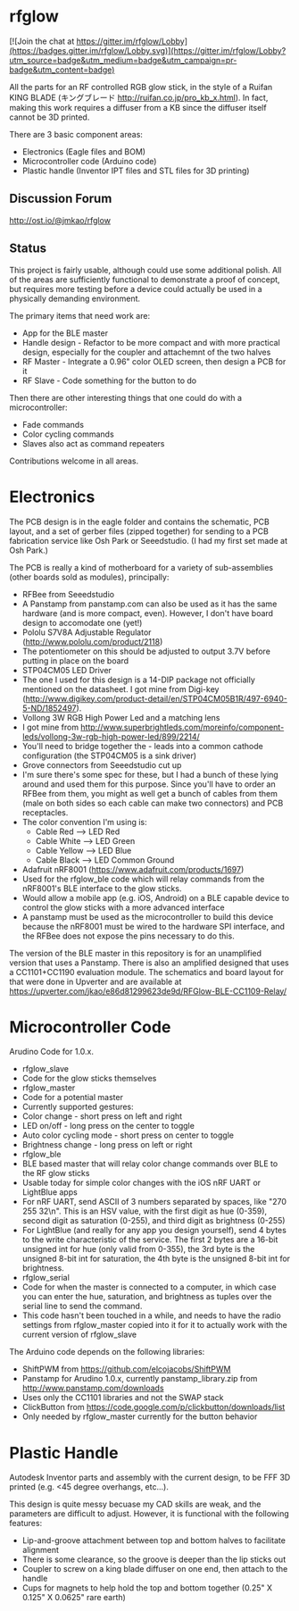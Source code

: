 rfglow
======

[![Join the chat at https://gitter.im/rfglow/Lobby](https://badges.gitter.im/rfglow/Lobby.svg)](https://gitter.im/rfglow/Lobby?utm_source=badge&utm_medium=badge&utm_campaign=pr-badge&utm_content=badge)

All the parts for an RF controlled RGB glow stick, in the style of a Ruifan KING BLADE (キングブレード http://ruifan.co.jp/pro_kb_x.html). In fact, making this work requires a diffuser from a KB since the diffuser itself cannot be 3D printed.

There are 3 basic component areas:
 * Electronics (Eagle files and BOM)
 * Microcontroller code (Arduino code)
 * Plastic handle (Inventor IPT files and STL files for 3D printing)

## Discussion Forum

http://ost.io/@jmkao/rfglow

## Status
This project is fairly usable, although could use some additional polish. All of the areas are sufficiently functional to demonstrate a proof of concept, but requires more testing before a device could actually be used in a physically demanding environment.

The primary items that need work are:
 * App for the BLE master
 * Handle design - Refactor to be more compact and with more practical design, especially for the coupler and attachemnt of the two halves
 * RF Master - Integrate a 0.96" color OLED screen, then design a PCB for it
 * RF Slave - Code something for the button to do

Then there are other interesting things that one could do with a microcontroller:
 * Fade commands
 * Color cycling commands
 * Slaves also act as command repeaters

Contributions welcome in all areas.

# Electronics
The PCB design is in the eagle folder and contains the schematic, PCB layout, and a set of gerber files (zipped together) for sending to a PCB fabrication service like Osh Park or Seeedstudio. (I had my first set made at Osh Park.)

The PCB is really a kind of motherboard for a variety of sub-assemblies (other boards sold as modules), principally:
 * RFBee from Seeedstudio
  * A Panstamp from panstamp.com can also be used as it has the same hardware (and is more compact, even). However, I don't have  board design to accomodate one (yet!)
 * Pololu S7V8A Adjustable Regulator (http://www.pololu.com/product/2118)
  * The potentiometer on this should be adjusted to output 3.7V before putting in place on the board
 * STP04CM05 LED Driver
  * The one I used for this design is a 14-DIP package not officially mentioned on the datasheet. I got mine from Digi-key (http://www.digikey.com/product-detail/en/STP04CM05B1R/497-6940-5-ND/1852497).
 * Vollong 3W RGB High Power Led and a matching lens
  * I got mine from http://www.superbrightleds.com/moreinfo/component-leds/vollong-3w-rgb-high-power-led/899/2214/
  * You'll need to bridge together the - leads into a common cathode configuration (the STP04CM05 is a sink driver)
 * Grove connectors from Seeedstudio cut up
  * I'm sure there's some spec for these, but I had a bunch of these lying around and used them for this purpose. Since you'll have to order an RFBee from them, you might as well get a bunch of cables from them (male on both sides so each cable can make two connectors) and PCB receptacles.
  * The color convention I'm using is:
    * Cable Red --> LED Red
    * Cable White --> LED Green
    * Cable Yellow --> LED Blue
    * Cable Black --> LED Common Ground
 * Adafruit nRF8001 (https://www.adafruit.com/products/1697)
  * Used for the rfglow_ble code which will relay commands from the nRF8001's BLE interface to the glow sticks.
  * Would allow a mobile app (e.g. iOS, Android) on a BLE capable device to control the glow sticks with a more advanced interface
  * A panstamp must be used as the microcontroller to build this device because the nRF8001 must be wired to the hardware SPI interface, and the RFBee does not expose the pins necessary to do this.

The version of the BLE master in this repository is for an unamplified version that uses a Panstamp. There is also an amplified designed that uses a CC1101+CC1190 evaluation module. The schematics and board layout for that were done in Upverter and are available at https://upverter.com/jkao/e86d81299623de9d/RFGlow-BLE-CC1109-Relay/

# Microcontroller Code

Arudino Code for 1.0.x.

 * rfglow_slave
  * Code for the glow sticks themselves
 * rfglow_master
  * Code for a potential master
  * Currently supported gestures:
   * Color change - short press on left and right
   * LED on/off - long press on the center to toggle
   * Auto color cycling mode - short press on center to toggle
   * Brightness change - long press on left or right
 * rfglow_ble
  * BLE based master that will relay color change commands over BLE to the RF glow sticks
  * Usable today for simple color changes with the iOS nRF UART or LightBlue apps
   * For nRF UART, send ASCII of 3 numbers separated by spaces, like "270 255 32\n". This is an HSV value, with the first digit as hue (0-359), second digit as saturation (0-255), and third digit as brightness (0-255)
   * For LightBlue (and really for any app you design yourself), send 4 bytes to the write characteristic of the service. The first 2 bytes are a 16-bit unsigned int for hue (only valid from 0-355), the 3rd byte is the unsigned 8-bit int for saturation, the 4th byte is the unsigned 8-bit int for brightness.
 * rfglow_serial
  * Code for when the master is connected to a computer, in which case you can enter the hue, saturation, and brightness as tuples over the serial line to send the command.
  * This code hasn't been touched in a while, and needs to have the radio settings from rfglow_master copied into it for it to actually work with the current version of rfglow_slave

The Arduino code depends on the following libraries:
 * ShiftPWM from https://github.com/elcojacobs/ShiftPWM
 * Panstamp for Arudino 1.0.x, currently panstamp_library.zip from http://www.panstamp.com/downloads
  * Uses only the CC1101 libraries and not the SWAP stack
 * ClickButton from https://code.google.com/p/clickbutton/downloads/list
  * Only needed by rfglow_master currently for the button behavior

# Plastic Handle

Autodesk Inventor parts and assembly with the current design, to be FFF 3D printed (e.g. <45 degree overhangs, etc...).

This design is quite messy becuase my CAD skills are weak, and the parameters are difficult to adjust. However, it is functional with the following features:
* Lip-and-groove attachment between top and bottom halves to facilitate alignment
 * There is some clearance, so the groove is deeper than the lip sticks out
* Coupler to screw on a king blade diffuser on one end, then attach to the handle
* Cups for magnets to help hold the top and bottom together (0.25" X 0.125" X 0.0625" rare earth)
